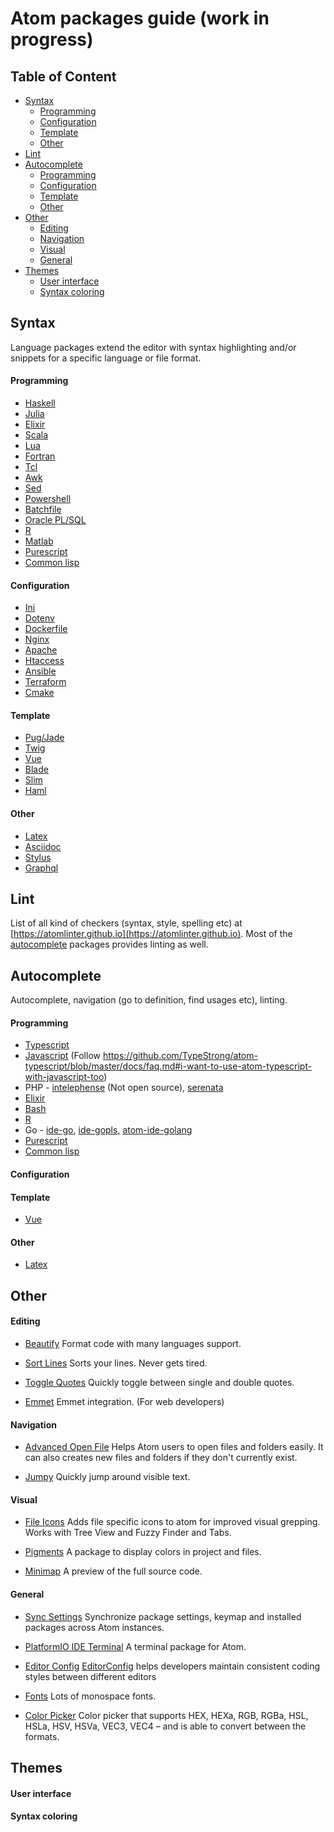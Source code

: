 # Atom packages guide (work in progress)

## Table of Content
- [Syntax](#syntax)
  - [Programming](#programming)
  - [Configuration](#configuration)
  - [Template](#template)
  - [Other](#other)
- [Lint](#lint)
- [Autocomplete](#autocomplete)
  - [Programming](#programming-autocomplete)
  - [Configuration](#configuration-autocomplete)
  - [Template](#template-autocomplete)
  - [Other](#other-autocomplete)
- [Other](#other)
  - [Editing](#editing)
  - [Navigation](#navigation)
  - [Visual](#visual)
  - [General](#general)
- [Themes](#themes)
  - [User interface](#user-interface)
  - [Syntax coloring](#syntax-coloring)

## Syntax
Language packages extend the editor with syntax highlighting and/or
snippets for a specific language or file format.

#### Programming
- [Haskell](https://atom.io/packages/language-haskell)
- [Julia](https://atom.io/packages/language-julia)
- [Elixir](https://github.com/elixir-editors/language-elixir)
- [Scala](https://atom.io/packages/language-scala)
- [Lua](https://github.com/Azganoth/language-lua-plus)
- [Fortran](https://atom.io/packages/language-fortran)
- [Tcl](https://atom.io/packages/language-dashtcl)
- [Awk](https://atom.io/packages/language-awk)
- [Sed](https://atom.io/packages/language-sed)
- [Powershell](https://atom.io/packages/language-powershell)
- [Batchfile](https://atom.io/packages/language-batchfile)
- [Oracle PL/SQL](https://github.com/OraOpenSource/language-oracle)
- [R](https://atom.io/packages/atom-language-r)
- [Matlab](https://github.com/thedavidprice/language-matlab-octave)
- [Purescript](https://atom.io/packages/language-purescript)
- [Common lisp](https://atom.io/packages/language-common-lisp)

#### Configuration
- [Ini](https://atom.io/packages/language-ini)
- [Dotenv](https://atom.io/packages/language-dotenv)
- [Dockerfile](https://atom.io/packages/language-docker)
- [Nginx](https://atom.io/packages/language-nginx)
- [Apache](https://atom.io/packages/language-apache)
- [Htaccess](https://atom.io/packages/language-htaccess)
- [Ansible](https://atom.io/packages/language-ansible)
- [Terraform](https://atom.io/packages/language-terraform)
- [Cmake](https://atom.io/packages/language-cmake-2)

#### Template
- [Pug/Jade](https://atom.io/packages/language-pug-jade)
- [Twig](https://atom.io/packages/atom-twig)
- [Vue](https://atom.io/packages/language-vue)
- [Blade](https://atom.io/packages/language-blade)
- [Slim](https://atom.io/packages/language-slim)
- [Haml](https://atom.io/packages/language-haml)

#### Other
- [Latex](https://github.com/ashthespy/Atom-LaTeX)
- [Asciidoc](https://atom.io/packages/language-asciidoc)
- [Stylus](https://atom.io/packages/stylus)
- [Graphql](https://atom.io/packages/language-graphql)

## Lint
List of all kind of checkers (syntax, style, spelling etc) at
[https://atomlinter.github.io](https://atomlinter.github.io).
Most of the [autocomplete](#autocomplete) packages provides linting as well.

## Autocomplete
Autocomplete, navigation (go to definition, find usages etc), linting.
#### Programming
- [Typescript](https://atom.io/packages/atom-typescript)
- [Javascript](https://atom.io/packages/atom-typescript) (Follow https://github.com/TypeStrong/atom-typescript/blob/master/docs/faq.md#i-want-to-use-atom-typescript-with-javascript-too)
- PHP - [intelephense](https://atom.io/packages/ide-intelephense) (Not open source), [serenata](https://atom.io/packages/php-ide-serenata)
- [Elixir](https://atom.io/packages/ide-elixir)
- [Bash](https://atom.io/packages/ide-bash)
- [R](https://atom.io/packages/ide-r)
- Go - [ide-go](https://github.com/ckaznocha/ide-go), [ide-gopls](https://atom.io/packages/ide-gopls), [atom-ide-golang](https://atom.io/packages/atom-ide-golang)
- [Purescript](https://atom.io/packages/ide-purescript)
- [Common lisp](https://atom.io/packages/slima)

#### Configuration

#### Template
- [Vue](https://atom.io/packages/atom-ide-vue)
#### Other
- [Latex](https://github.com/ashthespy/Atom-LaTeX)

## Other
#### Editing
- [Beautify](https://atom.io/packages/atom-beautify)
Format code with many languages support.

- [Sort Lines](https://atom.io/packages/sort-lines)
Sorts your lines. Never gets tired.

- [Toggle Quotes](https://atom.io/packages/toggle-quotes)
Quickly toggle between single and double quotes.

- [Emmet](https://atom.io/packages/emmet)
Emmet integration. (For web developers)

#### Navigation
- [Advanced Open File](https://atom.io/packages/advanced-open-file)
Helps Atom users to open files and folders easily. It can also creates new files and folders if they don't currently exist.

- [Jumpy](https://atom.io/packages/jumpy)
Quickly jump around visible text.

#### Visual
- [File Icons](https://atom.io/packages/file-icons)
Adds file specific icons to atom for improved visual grepping. Works with Tree View and Fuzzy Finder and Tabs.

- [Pigments](https://atom.io/packages/pigments)
A package to display colors in project and files.

- [Minimap](https://atom.io/packages/minimap)
A preview of the full source code.

#### General
- [Sync Settings](https://atom.io/packages/sync-settings)
Synchronize package settings, keymap and installed packages across Atom instances.

- [PlatformIO IDE Terminal](https://atom.io/packages/platformio-ide-terminal)
A terminal package for Atom.

- [Editor Config](https://atom.io/packages/editorconfig)
[EditorConfig](http://editorconfig.org) helps developers maintain consistent coding styles between different editors

- [Fonts](https://atom.io/packages/fonts)
Lots of monospace fonts.

- [Color Picker](https://atom.io/packages/color-picker)
Color picker that supports HEX, HEXa, RGB, RGBa, HSL, HSLa, HSV, HSVa, VEC3, VEC4 – and is able to convert between the formats.

## Themes
#### User interface
#### Syntax coloring
